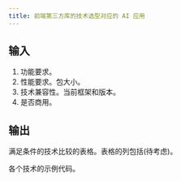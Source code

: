 ```yaml
---
title: 前端第三方库的技术选型对应的 AI 应用
---
```


## 输入
1. 功能要求。
2. 性能要求。包大小。
3. 技术兼容性。当前框架和版本。
4. 是否商用。

## 输出
满足条件的技术比较的表格。表格的列包括(待考虑)。

各个技术的示例代码。

